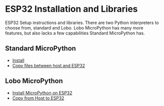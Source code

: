 # ESP32 Installation and Libraries

ESP32 Setup instructions and libraries. There are two Python interpreters to choose from, standard and Lobo. Lobo MicroPython has many more features, but also lacks a few capabilities Standard MicroPython has. 

## Standard MicroPython

* [Install](mp_install.ipynb)
* [Copy files between host and ESP32](lobo_file_operations.ipynb)

## Lobo MicroPython

* [Install MicroPython on ESP32](lobo_install.ipynb)
* [Copy from Host to ESP32](mp_sync.ipynb)
